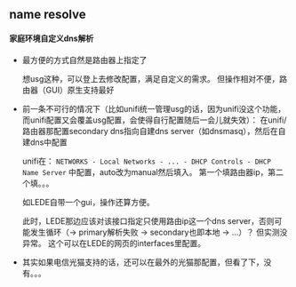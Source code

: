 

## name resolve

#### 家庭环境自定义dns解析

* 最方便的方式自然是路由器上指定了

  想usg这种，可以登上去修改配置，满足自定义的需求。 但操作相对不便，路由器（GUI）原生支持最好

* 前一条不可行的情况下（比如unifi统一管理usg的话，因为unifi没这个功能，而unifi配置又会覆盖usg配置，会使得自行配置随后一会儿就失效）： 在unifi/路由器那配置secondary dns指向自建dns server（如dnsmasq），然后在自建dns中配置

  unifi在： `NETWORKS - Local Networks - ... - DHCP Controls - DHCP Name Server` 中配置，auto改为manual然后填入。 第一个填路由器ip，第二个填。。。

  如LEDE自带一个gui，操作还算方便。

  此时，LEDE那边应该对该接口指定只使用路由ip这一个dns server，否则可能发生循环（-> primary解析失败 -> secondary也即本地 -> ...）？  但实测没异常。
  这个可以在LEDE的网页的interfaces里配置。

* 其实如果电信光猫支持的话，还可以在最外的光猫那配置，但看了下，没有。。。
